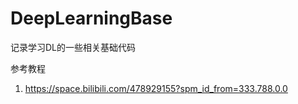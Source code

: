 # DeepLearningBase

记录学习DL的一些相关基础代码


参考教程
1. https://space.bilibili.com/478929155?spm_id_from=333.788.0.0
